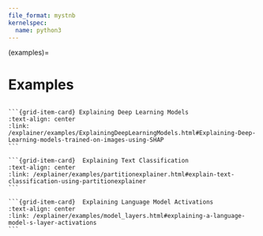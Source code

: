 ```yaml
---
file_format: mystnb
kernelspec:
  name: python3
--- 
```

(examples)=
# Examples

````{grid} 3

```{grid-item-card} Explaining Deep Learning Models
:text-align: center
:link: /explainer/examples/ExplainingDeepLearningModels.html#Explaining-Deep-Learning-models-trained-on-images-using-SHAP
```

```{grid-item-card}  Explaining Text Classification
:text-align: center
:link: /explainer/examples/partitionexplainer.html#explain-text-classification-using-partitionexplainer
```

```{grid-item-card}  Explaining Language Model Activations
:text-align: center
:link: /explainer/examples/model_layers.html#explaining-a-language-model-s-layer-activations
```

````

